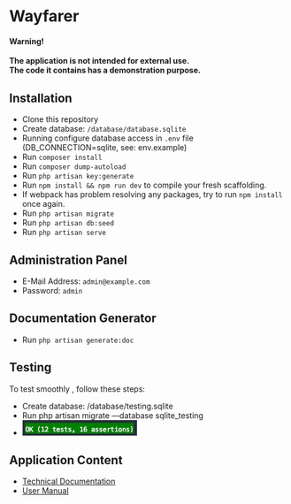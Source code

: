 Wayfarer
=

#### Warning!
**The application is not intended for external use.**  
**The code it contains has a demonstration purpose.**

## Installation

* Clone this repository
* Create database: `/database/database.sqlite`
* Running configure database access in `.env` file (DB_CONNECTION=sqlite, see: env.example)
* Run `composer install`
* Run `composer dump-autoload`
* Run `php artisan key:generate`
* Run `npm install && npm run dev` to compile your fresh scaffolding.
* If webpack has problem resolving any packages, try to run `npm install` once again.
* Run `php artisan migrate`
* Run `php artisan db:seed`
* Run `php artisan serve`

## Administration Panel
	
- E-Mail Address: `admin@example.com`
- Password: `admin`

## Documentation Generator

- Run `php artisan generate:doc`

## Testing 

To test smoothly , follow these steps:

* Create database: /database/testing.sqlite
* Run php artisan migrate —database sqlite_testing
* ![](doc/images/test/test.png)

## Application Content
- [Technical Documentation](doc/tableOfContents.md)
- [User Manual](doc/markdown/userManual/userManual.md)
